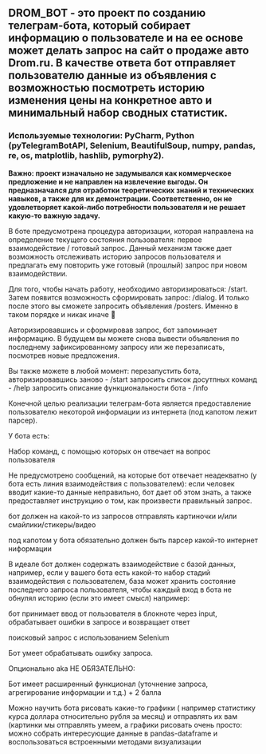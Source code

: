 ## DROM_BOT - это проект по созданию телеграм-бота, который собирает информацию о пользователе и на ее основе может делать запрос на сайт о продаже авто Drom.ru. В качестве ответа бот отправляет пользователю данные из объявления с возможностью посмотреть историю изменения цены на конкретное авто и минимальный набор сводных статистик.

### Используемые технологии: PyCharm, Python (pyTelegramBotAPI, Selenium, BeautifulSoup, numpy, pandas, re, os, matplotlib, hashlib, pymorphy2).

**Важно: проект изначально не задумывался как коммерческое предложение и не направлен на извлечение выгоды. Он предназначался для отработки теоретических знаний и технических навыков, а также для их демонстрации. Соответственно, он не удовлетворяет какой-либо потребности пользователя и не решает какую-то важную задачу.**

В боте предусмотрена процедура авторизации, которая направлена на определение текущего состояния пользователя: первое взаимодействие / готовый запрос. Данный механизм также дает возможность отслеживать историю запросов пользователя и предлагать ему повторить уже готовый (прошлый) запрос при новом взаимодействии. 

Для того, чтобы начать работу,
необходимо авторизироваться: /start.
Затем появится возможность сформировать запрос: /dialog. 
И только после этого вы сможете
запросить объявления /posters.
Именно в таком порядке и никак иначе 👀

Авторизировавшись и сформировав запрос, бот запоминает
информацию. В будущем вы можете снова вывести объявления
по последнему зафиксированному запросу или же перезаписать, посмотрев новые предложения.

Вы также можете в любой момент:
перезапустить бота, авторизировавшись заново - /start 
запросить список досутпных команд - /help
запросить описание функциональности бота - /info


Конечной целью реализации телеграм-бота является предоставление пользователю некоторой информации из интернета (под капотом лежит парсер).

У бота есть:

Набор команд, с помощью которых он отвечает на вопрос пользователя

Не предусмотрено сообщений, на которые бот отвечает неадекватно (у бота есть линия взаимодействия с пользователем): если человек вводит какие-то данные неправильно, бот дает об этом знать, а также предоставляет инструкцию о том, как произвести правильный запрос.

бот должен на какой-то из запросов отправлять картиночки и/или смайлики/стикеры/видео

под капотом у бота обязательно должен быть парсер какой-то интернет ниформации

В идеале бот должен содержать взаимодействие с базой данных, например, если у вашего бота есть какой-то набор стадий взаимодействия с пользователем, база может хранить состояние последнего запроса пользователя, чтобы каждый вход в бота не обнулял историю (если это имеет смысл) например:

бот принимает ввод от пользователя в блокноте через input, обрабатывает ошибки в запросе и возвращает ответ

поисковый запрос с использованием Selenium
 
Бот умеет обрабатывать ошибку запроса.

Опционально aka НЕ ОБЯЗАТЕЛЬНО:


Бот имеет расширенный функционал (уточнение запроса, агрегирование информации и т.д.) + 2 балла

Можно научить бота рисовать какие-то графики ( например статистику курса доллара относительно рубля за месяц) и отправлять их вам (картинки мы отправлять умеем, а графики рисовать очень просто: можно собрать интересующие данные в pandas-dataframe и воспользоваться встроенными методами визуализации
